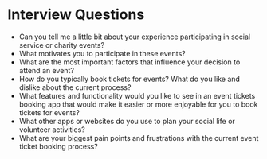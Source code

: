 # Interview Questions

- Can you tell me a little bit about your experience participating in social service or charity events?
- What motivates you to participate in these events?
- What are the most important factors that influence your decision to attend an event?
- How do you typically book tickets for events? What do you like and dislike about the current process?
- What features and functionality would you like to see in an event tickets booking app that would make it easier or more enjoyable for you to book tickets for events?
- What other apps or websites do you use to plan your social life or volunteer activities?
- What are your biggest pain points and frustrations with the current event ticket booking process?